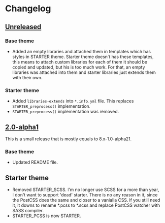# Changelog

## [Unreleased][unreleased]

### Base theme

- Added an empty libraries and attached them in templates which has styles in STARTER theme. Starter theme doesn't has these templates, this means to attach custom libraries for each of them it should be copied and updated, but his is too much work. For that, an empty libraries was attached into them and starter libraries just extends them with their own.

### Starter theme

- Added `libraries-extends` into `*.info.yml` file. This replaces `STARTER_preprocess()` implementation.
- `STARTER_preprocess()` implementation was removed.

## [2.0-alpha1]

This is a small release that is mostly equals to 8.x-1.0-alpha21.

### Base theme

- Updated README file.

## Starter theme

- Removed STARTER_SCSS. I'm no longer use SCSS for a more than year, I don't want to support 'dead' starter. There is no any reason in it, since the PostCSS does the same and closer to a vanialla CSS. If you still need it, it downs to rename *.pcss to *.scss and replace PostCSS watcher with SASS compiler.
- STARTER_PCSS is now STARTER.

[unreleased]: https://github.com/Niklan/Glisseo/compare/2.0.x...HEAD
[2.0-alpha1]: https://github.com/Niklan/Glisseo/compare/8.x-1.0-alpha21...2.0.x
